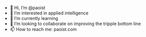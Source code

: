 - 👋 Hi, I’m @paoist
- 👀 I’m interested in applied intelligence
- 🌱 I’m currently learning
- 💞️ I’m looking to collaborate on improving the tripple bottom line
- 📫 How to reach me: paoist.com

<!---
paoist/paoist is a ✨ special ✨ repository because its `README.md` (this file) appears on your GitHub profile.
You can click the Preview link to take a look at your changes.
--->
